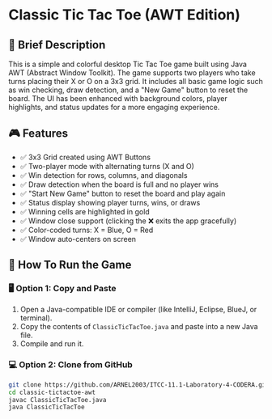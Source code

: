 # Classic Tic Tac Toe (AWT Edition)

## 📝 Brief Description
This is a simple and colorful desktop Tic Tac Toe game built using Java AWT (Abstract Window Toolkit). The game supports two players who take turns placing their X or O on a 3x3 grid. It includes all basic game logic such as win checking, draw detection, and a "New Game" button to reset the board. The UI has been enhanced with background colors, player highlights, and status updates for a more engaging experience.

## 🎮 Features
- ✅ 3x3 Grid created using AWT Buttons  
- ✅ Two-player mode with alternating turns (X and O)  
- ✅ Win detection for rows, columns, and diagonals  
- ✅ Draw detection when the board is full and no player wins  
- ✅ "Start New Game" button to reset the board and play again  
- ✅ Status display showing player turns, wins, or draws  
- ✅ Winning cells are highlighted in gold  
- ✅ Window close support (clicking the ❌ exits the app gracefully)  
- ✅ Color-coded turns: X = Blue, O = Red  
- ✅ Window auto-centers on screen  

## 🚀 How To Run the Game

### 🖥️ Option 1: Copy and Paste
1. Open a Java-compatible IDE or compiler (like IntelliJ, Eclipse, BlueJ, or terminal).
2. Copy the contents of `ClassicTicTacToe.java` and paste into a new Java file.
3. Compile and run it.

### 💻 Option 2: Clone from GitHub
```bash
git clone https://github.com/ARNEL2003/ITCC-11.1-Laboratory-4-CODERA.git
cd classic-tictactoe-awt
javac ClassicTicTacToe.java
java ClassicTicTacToe





